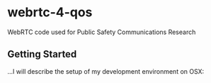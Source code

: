 # webrtc-4-qos
WebRTC code used for Public Safety Communications Research

## Getting Started
...I will describe the setup of my development environment on OSX:
